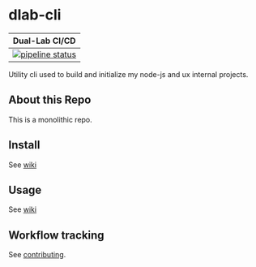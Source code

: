 # dlab-cli

Dual-Lab CI/CD |
:---: |
[![pipeline status](https://gitlab.com/dual-lab/cli/dlab-cli/badges/master/pipeline.svg)](https://gitlab.com/dual-lab/cli/dlab-cli/commits/master)|

Utility cli used to build and initialize my node-js and ux internal projects.

## About this Repo

This is a monolithic repo.

## Install

See [wiki](https://gitlab.com/dual-lab/cli/dlab-cli/wikis/home)

## Usage

See [wiki](https://gitlab.com/dual-lab/cli/dlab-cli/wikis/home)

## Workflow tracking

See [contributing](contributing.md).